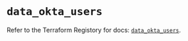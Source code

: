 # `data_okta_users`

Refer to the Terraform Registory for docs: [`data_okta_users`](https://registry.terraform.io/providers/okta/okta/4.5.0/docs/data-sources/users).
